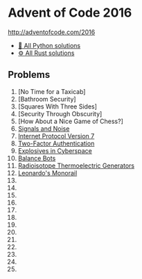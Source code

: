 # Advent of Code 2016

http://adventofcode.com/2016

* [🐍 All Python solutions](Python)
* [⚙  All Rust solutions](Rust)

## Problems

1. [No Time for a Taxicab]
2. [Bathroom Security]
3. [Squares With Three Sides]
4. [Security Through Obscurity]
5. [How About a Nice Game of Chess?]
6. [Signals and Noise](http://adventofcode.com/2016/day/6)
7. [Internet Protocol Version 7](http://adventofcode.com/2016/day/)
8. [Two-Factor Authentication](http://adventofcode.com/2016/day/)
9. [Explosives in Cyberspace](http://adventofcode.com/2016/day/)
10. [Balance Bots](http://adventofcode.com/2016/day/)
11. [Radioisotope Thermoelectric Generators](http://adventofcode.com/2016/day/)
12. [Leonardo's Monorail](http://adventofcode.com/2016/day/)
13. [](http://adventofcode.com/2016/day/)
14. [](http://adventofcode.com/2016/day/)
15. [](http://adventofcode.com/2016/day/)
16. [](http://adventofcode.com/2016/day/)
17. [](http://adventofcode.com/2016/day/)
18. [](http://adventofcode.com/2016/day/)
19. [](http://adventofcode.com/2016/day/)
20. [](http://adventofcode.com/2016/day/)
21. [](http://adventofcode.com/2016/day/)
22. [](http://adventofcode.com/2016/day/)
23. [](http://adventofcode.com/2016/day/)
24. [](http://adventofcode.com/2016/day/)
25. [](http://adventofcode.com/2016/day/)
